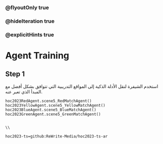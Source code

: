 ### @flyoutOnly true
### @hideIteration true
### @explicitHints true

# Agent Training

## Step 1
استخدم الشيفرة لنقل الأدلة الذكية إلى المواقع التدريبية التي تتوافق بشكل أفضل مع المبدأ الذي تعبر عنه.

```ghost
hoc2023RedAgent.scene5_RedMatchAgent()
hoc2023YellowAgent.scene5_YellowMatchAgent()
hoc2023BlueAgent.scene5_BlueMatchAgent()
hoc2023GreenAgent.scene5_GreenMatchAgent()
```
```template

\\
```

```package
hoc2023-ts=github:ReWrite-Media/hoc2023-ts-ar
```